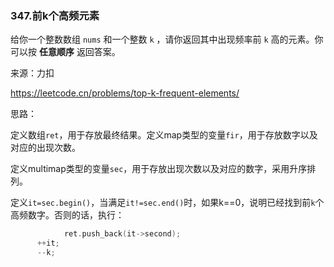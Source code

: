 ### 347.前k个高频元素

给你一个整数数组 `nums` 和一个整数 `k` ，请你返回其中出现频率前 `k` 高的元素。你可以按 **任意顺序** 返回答案。

来源：力扣

https://leetcode.cn/problems/top-k-frequent-elements/



思路：

​		定义数组`ret`，用于存放最终结果。定义map类型的变量`fir`，用于存放数字以及对应的出现次数。

​		定义multimap类型的变量`sec`，用于存放出现次数以及对应的数字，采用升序排列。

​		定义`it=sec.begin()`，当满足`it!=sec.end()`时，如果k==0，说明已经找到前`k`个高频数字。否则的话，执行：

```c
			ret.push_back(it->second);
      ++it;
      --k;
```

​		